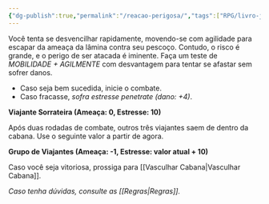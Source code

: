 ```yaml
---
{"dg-publish":true,"permalink":"/reacao-perigosa/","tags":["RPG/livro-jogo/Aasthar/story-points"],"created":"2024-12-16T14:22:14.836-05:00","updated":"2025-01-12T12:55:13.926-05:00"}
---
```



Você tenta se desvencilhar rapidamente, movendo-se com agilidade para escapar da ameaça da lâmina contra seu pescoço. Contudo, o risco é grande, e o perigo de ser atacada é iminente. Faça um teste de *MOBILIDADE + AGILMENTE* com desvantagem para tentar se afastar sem sofrer danos.

- Caso seja bem sucedida, inicie o combate.
- Caso fracasse, *sofra estresse penetrate (dano: +4)*.

**Viajante Sorrateira (Ameaça: 0, Estresse: 10)**

Após duas rodadas de combate, outros três viajantes saem de dentro da cabana. Use o seguinte valor a partir de agora.

**Grupo de Viajantes (Ameaça: -1, Estresse: valor atual + 10)**

Caso você seja vitoriosa, prossiga para [[Vasculhar Cabana\|Vasculhar Cabana]].

*Caso tenha dúvidas, consulte as [[Regras\|Regras]].*
